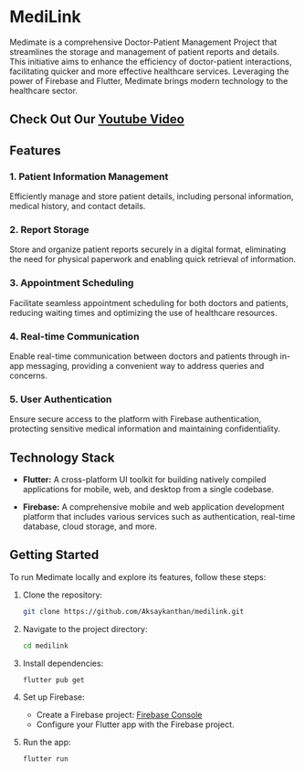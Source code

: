 # MediLink

Medimate is a comprehensive Doctor-Patient Management Project that streamlines the storage and management of patient reports and details. This initiative aims to enhance the efficiency of doctor-patient interactions, facilitating quicker and more effective healthcare services. Leveraging the power of Firebase and Flutter, Medimate brings modern technology to the healthcare sector.


## Check Out Our <a href = "https://www.youtube.com/watch?v=W9BMn6rp2FA" target = "_blank"> Youtube Video</a>

## Features

### 1. Patient Information Management

Efficiently manage and store patient details, including personal information, medical history, and contact details.

### 2. Report Storage

Store and organize patient reports securely in a digital format, eliminating the need for physical paperwork and enabling quick retrieval of information.

### 3. Appointment Scheduling

Facilitate seamless appointment scheduling for both doctors and patients, reducing waiting times and optimizing the use of healthcare resources.

### 4. Real-time Communication

Enable real-time communication between doctors and patients through in-app messaging, providing a convenient way to address queries and concerns.

### 5. User Authentication

Ensure secure access to the platform with Firebase authentication, protecting sensitive medical information and maintaining confidentiality.

## Technology Stack

- **Flutter:** A cross-platform UI toolkit for building natively compiled applications for mobile, web, and desktop from a single codebase.

- **Firebase:** A comprehensive mobile and web application development platform that includes various services such as authentication, real-time database, cloud storage, and more.

## Getting Started

To run Medimate locally and explore its features, follow these steps:

1. Clone the repository:
   ```bash
   git clone https://github.com/Aksaykanthan/medilink.git
   ```

2. Navigate to the project directory:
   ```bash
   cd medilink
   ```

3. Install dependencies:
   ```bash
   flutter pub get
   ```

4. Set up Firebase:
   - Create a Firebase project: [Firebase Console](https://console.firebase.google.com/)
   - Configure your Flutter app with the Firebase project.

5. Run the app:
   ```bash
   flutter run
   ```
